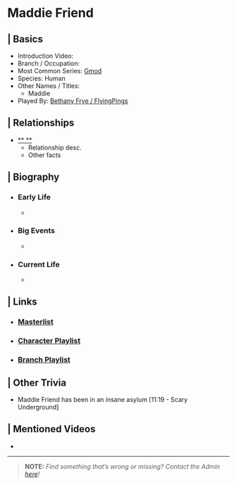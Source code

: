 # Maddie Friend 


## | Basics  
- Introduction Video: []()  
- Branch / Occupation:   
- Most Common Series: [Gmod]()  
- Species: Human  
- Other Names / Titles:   
  - Maddie  
- Played By: [Bethany Frye / FlyingPings]()  


## | Relationships  
- [** **]()  
  - Relationship desc.  
  - Other facts  


## | Biography  
- ### Early Life  
  -   
- ### Big Events  
  -   
- ### Current Life  
  -   

 
## | Links  
- ### [Masterlist]()  
- ### [Character Playlist]()  
- ### [Branch Playlist]()  


## | Other Trivia  
- Maddie Friend has been in an insane asylum [11:19 - Scary Underground]

## | Mentioned Videos
- 

----

> **NOTE:** *Find something that’s wrong or missing? Contact the Admin [here](./chapter_2.md)!*
